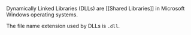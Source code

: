 Dynamically Linked Libraries (DLLs) are [[Shared Libraries]] in Microsoft Windows operating systems.

The file name extension used by DLLs is `.dll`.